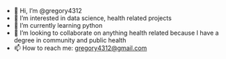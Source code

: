 - 👋 Hi, I’m @gregory4312
- 👀 I’m interested in data science, health related projects
- 🌱 I’m currently learning python
- 💞️ I’m looking to collaborate on anything health related because I have a degree in community and public health
- 📫 How to reach me: gregory4312@gmail.com

<!---
gregory4312/gregory4312 is a ✨ special ✨ repository because its `README.md` (this file) appears on your GitHub profile.
You can click the Preview link to take a look at your changes.
--->
